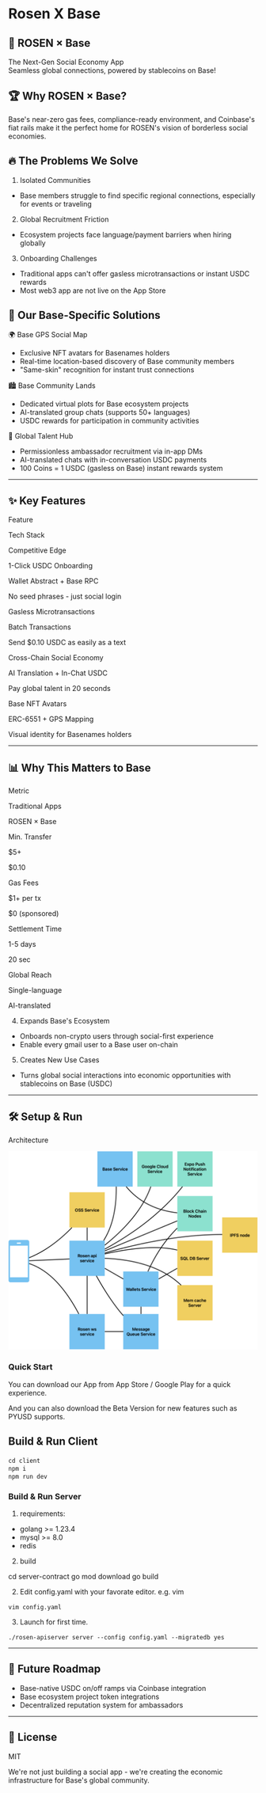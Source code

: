 # Rosen X Base

## 🌹 ROSEN × Base

The Next-Gen Social Economy App  
Seamless global connections, powered by stablecoins on Base!  

## 🏆 Why ROSEN × Base?  

Base's near-zero gas fees, compliance-ready environment, and Coinbase's fiat rails make it the perfect home for ROSEN's vision of borderless social economies.  

## 🔥 The Problems We Solve  

1. Isolated Communities  
  - Base members struggle to find specific regional connections, especially for events or traveling  

2. Global Recruitment Friction  
  - Ecosystem projects face language/payment barriers when hiring globally

3. Onboarding Challenges  
  - Traditional apps can't offer gasless microtransactions or instant USDC rewards
  - Most web3 app are not live on the App Store  

## 🚀 Our Base-Specific Solutions  

🌍 Base GPS Social Map

- Exclusive NFT avatars for Basenames holders  
- Real-time location-based discovery of Base community members  
- "Same-skin" recognition for instant trust connections  

🏙 Base Community Lands

- Dedicated virtual plots for Base ecosystem projects  
- AI-translated group chats (supports 50+ languages)  
- USDC rewards for participation in community activities  

💼 Global Talent Hub

- Permissionless ambassador recruitment via in-app DMs  
- AI-translated chats with in-conversation USDC payments  
- 100 Coins = 1 USDC (gasless on Base) instant rewards system  


---

## ✨ Key Features

Feature

Tech Stack

Competitive Edge

1-Click USDC Onboarding

Wallet Abstract + Base RPC

No seed phrases - just social login

Gasless Microtransactions

Batch Transactions

Send $0.10 USDC as easily as a text

Cross-Chain Social Economy

AI Translation + In-Chat USDC

Pay global talent in 20 seconds

Base NFT Avatars

ERC-6551 + GPS Mapping

Visual identity for Basenames holders


---

## 📊 Why This Matters to Base

Metric

Traditional Apps

ROSEN × Base

Min. Transfer

$5+

$0.10

Gas Fees

$1+ per tx

$0 (sponsored)

Settlement Time

1-5 days

20 sec

Global Reach

Single-language

AI-translated

4. Expands Base's Ecosystem  
  - Onboards non-crypto users through social-first experience  
  - Enable every gmail user to a Base user on-chain
5. Creates New Use Cases  
  - Turns global social interactions into economic opportunities with stablecoins on Base (USDC)


---

## 🛠️ Setup & Run

Architecture

![arch_img](./images/arch.png)

### Quick Start

You can download our App from App Store / Google Play for a quick experience.

And you can also download the Beta Version for new features such as PYUSD supports.

## Build & Run Client

```
cd client
npm i
npm run dev
```

### Build & Run Server

1. requirements:

- golang >= 1.23.4
- mysql >= 8.0
- redis

2. build

cd server-contract
go mod download
go build

2. Edit config.yaml with your favorate editor. e.g. vim

```
vim config.yaml
```

3. Launch for first time.

```
./rosen-apiserver server --config config.yaml --migratedb yes
```

---

## 🚀 Future Roadmap

- Base-native USDC on/off ramps via Coinbase integration  
- Base ecosystem project token integrations  
- Decentralized reputation system for ambassadors  


---

## 📜 License  

MIT

We're not just building a social app - we're creating the economic infrastructure for Base's global community.  